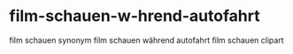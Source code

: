 # film-schauen-w-hrend-autofahrt
film schauen synonym film schauen während autofahrt film schauen clipart
